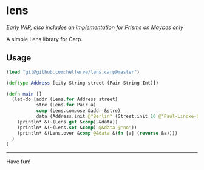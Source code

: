 # lens

*Early WIP, also includes an implementation for Prisms on Maybes only*

A simple Lens library for Carp.

## Usage

```clojure
(load "git@github.com:hellerve/lens.carp@master")

(deftype Address [city String street (Pair String Int)])

(defn main []
  (let-do [addr (Lens.for Address street)
           stre (Lens.for Pair a)
           comp (Lens.compose &addr &stre)
           data (Address.init @"Berlin" (Street.init 10 @"Paul-Lincke-Ufer"))]
    (println* &(~(Lens.get &comp) &data))
    (println* &(~(Lens.set &comp) @&data @"no"))
    (println* &(Lens.over &comp @&data &(fn [a] (reverse &a))))
  )
)
```

<hr/>

Have fun!
